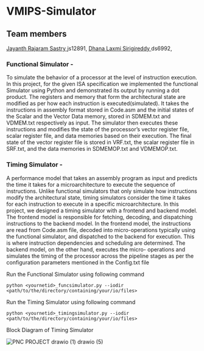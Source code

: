 # VMIPS-Simulator

## Team members
[Jayanth Rajaram Sastry ](mailto:js12891@nyu.edu) js12891, 
[Dhana Laxmi Sirigireddy ](mailto:ds6992@nyu.edu)ds6992,

### Functional Simulator - 
To simulate the behavior of
a processor at the level of instruction execution. In this
project, for the given ISA specification we implemented
the functional Simulator using Python and demonstrated its
output by running a dot product. The registers and memory
that form the architectural state are modified as per how each
instruction is executed(simulated).
It takes the instructions in assembly format stored in
Code.asm and the initial states of the Scalar and the Vector
Data memory, stored in SDMEM.txt and VDMEM.txt
respectively as input. The simulator then executes these
instructions and modifies the state of the processor’s vector
register file, scalar register file, and data memories based
on their execution. The final state of the vector register
file is stored in VRF.txt, the scalar register file in SRF.txt,
and the data memories in SDMEMOP.txt and VDMEMOP.txt.


### Timing Simulator - 
A performance model that takes
an assembly program as input and predicts the time it
takes for a microarchitecture to execute the sequence of
instructions. Unlike functional simulators that only simulate
how instructions modify the architectural state, timing
simulators consider the time it takes for each instruction to
execute in a specific microarchitecture.
In this project, we designed a timing simulator with
a frontend and backend model. The frontend model
is responsible for fetching, decoding, and dispatching
instructions to the backend model. In the frontend model,
the instructions are read from Code.asm file, decoded into
micro-operations typically using the functional simulator,
and dispatched to the backend for execution. This is where
instruction dependencies and scheduling are determined.
The backend model, on the other hand, executes the micro-
operations and simulates the timing of the processor across
the pipeline stages as per the configuration parameters
mentioned in the Config.txt file

Run the Functional Simulator using following command
```
python <yournetid>_funcsimulator.py --iodir <path/to/the/directory/containing/your/io/files>
```

Run the Timing Simulator using following command
```
python <yournetid>_timingsimulator.py --iodir <path/to/the/directory/containing/your/io/files>
```

Block Diagram of Timing Simulator

![PNC PROJECT drawio (1) drawio (5)](https://user-images.githubusercontent.com/63849382/235380101-f0c32574-852e-4fb3-aa97-e55c7ce0790e.png)
